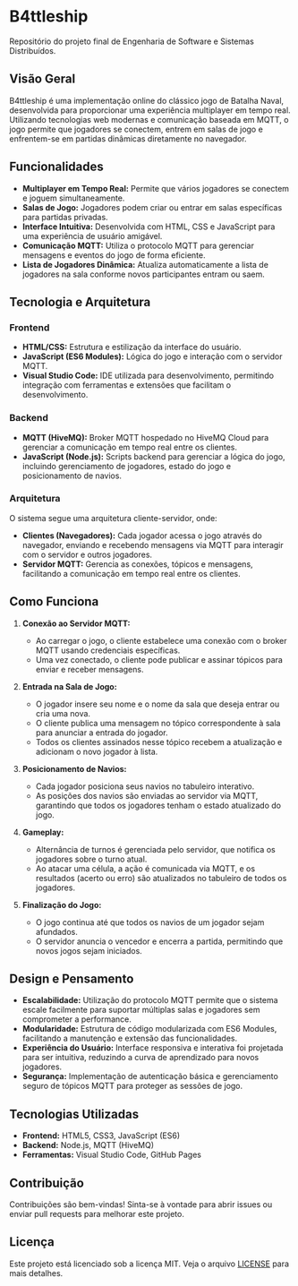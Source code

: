 # B4ttleship

Repositório do projeto final de Engenharia de Software e Sistemas Distribuídos.

## Visão Geral

B4ttleship é uma implementação online do clássico jogo de Batalha Naval, desenvolvida para proporcionar uma experiência multiplayer em tempo real. Utilizando tecnologias web modernas e comunicação baseada em MQTT, o jogo permite que jogadores se conectem, entrem em salas de jogo e enfrentem-se em partidas dinâmicas diretamente no navegador.

## Funcionalidades

- **Multiplayer em Tempo Real:** Permite que vários jogadores se conectem e joguem simultaneamente.
- **Salas de Jogo:** Jogadores podem criar ou entrar em salas específicas para partidas privadas.
- **Interface Intuitiva:** Desenvolvida com HTML, CSS e JavaScript para uma experiência de usuário amigável.
- **Comunicação MQTT:** Utiliza o protocolo MQTT para gerenciar mensagens e eventos do jogo de forma eficiente.
- **Lista de Jogadores Dinâmica:** Atualiza automaticamente a lista de jogadores na sala conforme novos participantes entram ou saem.

## Tecnologia e Arquitetura

### Frontend

- **HTML/CSS:** Estrutura e estilização da interface do usuário.
- **JavaScript (ES6 Modules):** Lógica do jogo e interação com o servidor MQTT.
- **Visual Studio Code:** IDE utilizada para desenvolvimento, permitindo integração com ferramentas e extensões que facilitam o desenvolvimento.

### Backend

- **MQTT (HiveMQ):** Broker MQTT hospedado no HiveMQ Cloud para gerenciar a comunicação em tempo real entre os clientes.
- **JavaScript (Node.js):** Scripts backend para gerenciar a lógica do jogo, incluindo gerenciamento de jogadores, estado do jogo e posicionamento de navios.

### Arquitetura

O sistema segue uma arquitetura cliente-servidor, onde:

- **Clientes (Navegadores):** Cada jogador acessa o jogo através do navegador, enviando e recebendo mensagens via MQTT para interagir com o servidor e outros jogadores.
- **Servidor MQTT:** Gerencia as conexões, tópicos e mensagens, facilitando a comunicação em tempo real entre os clientes.

## Como Funciona

1. **Conexão ao Servidor MQTT:**
   - Ao carregar o jogo, o cliente estabelece uma conexão com o broker MQTT usando credenciais específicas.
   - Uma vez conectado, o cliente pode publicar e assinar tópicos para enviar e receber mensagens.

2. **Entrada na Sala de Jogo:**
   - O jogador insere seu nome e o nome da sala que deseja entrar ou cria uma nova.
   - O cliente publica uma mensagem no tópico correspondente à sala para anunciar a entrada do jogador.
   - Todos os clientes assinados nesse tópico recebem a atualização e adicionam o novo jogador à lista.

3. **Posicionamento de Navios:**
   - Cada jogador posiciona seus navios no tabuleiro interativo.
   - As posições dos navios são enviadas ao servidor via MQTT, garantindo que todos os jogadores tenham o estado atualizado do jogo.

4. **Gameplay:**
   - Alternância de turnos é gerenciada pelo servidor, que notifica os jogadores sobre o turno atual.
   - Ao atacar uma célula, a ação é comunicada via MQTT, e os resultados (acerto ou erro) são atualizados no tabuleiro de todos os jogadores.

5. **Finalização do Jogo:**
   - O jogo continua até que todos os navios de um jogador sejam afundados.
   - O servidor anuncia o vencedor e encerra a partida, permitindo que novos jogos sejam iniciados.

## Design e Pensamento

- **Escalabilidade:** Utilização do protocolo MQTT permite que o sistema escale facilmente para suportar múltiplas salas e jogadores sem comprometer a performance.
- **Modularidade:** Estrutura de código modularizada com ES6 Modules, facilitando a manutenção e extensão das funcionalidades.
- **Experiência do Usuário:** Interface responsiva e interativa foi projetada para ser intuitiva, reduzindo a curva de aprendizado para novos jogadores.
- **Segurança:** Implementação de autenticação básica e gerenciamento seguro de tópicos MQTT para proteger as sessões de jogo.

## Tecnologias Utilizadas

- **Frontend:** HTML5, CSS3, JavaScript (ES6)
- **Backend:** Node.js, MQTT (HiveMQ)
- **Ferramentas:** Visual Studio Code, GitHub Pages

## Contribuição

Contribuições são bem-vindas! Sinta-se à vontade para abrir issues ou enviar pull requests para melhorar este projeto.

## Licença

Este projeto está licenciado sob a licença MIT. Veja o arquivo [LICENSE](LICENSE) para mais detalhes.